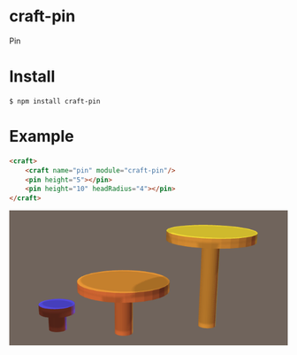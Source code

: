 craft-pin
=========

Pin

# Install

    $ npm install craft-pin

# Example

```html
<craft>
    <craft name="pin" module="craft-pin"/>
    <pin height="5"></pin>
    <pin height="10" headRadius="4"></pin>    
</craft>
```	

![example](example.png)